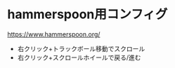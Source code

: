 # hammerspoon用コンフィグ

https://www.hammerspoon.org/ 

- 右クリック+トラックボール移動でスクロール
- 右クリック+スクロールホイールで戻る/進む
